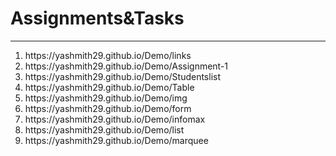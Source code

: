 # Assignments&Tasks
<hr>
<ol>
<li>https://yashmith29.github.io/Demo/links</li>
<li>https://yashmith29.github.io/Demo/Assignment-1</li>
<li>https://yashmith29.github.io/Demo/Studentslist</li>
<li>https://yashmith29.github.io/Demo/Table</li>
  <li>https://yashmith29.github.io/Demo/img</li>
  <li>https://yashmith29.github.io/Demo/form</li>
  <li>https://yashmith29.github.io/Demo/infomax</li>
  <li>https://yashmith29.github.io/Demo/list</li>
  <li>https://yashmith29.github.io/Demo/marquee</li>
</ol>
